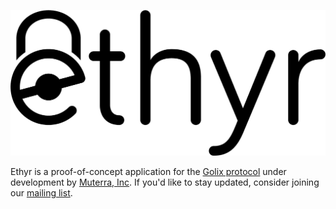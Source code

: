![Logo](rasters/logo-full.png)

Ethyr is a proof-of-concept application for the [Golix protocol](https://github.com/Muterra/doc-golix) under development by [Muterra, Inc](https://www.muterra.io). If you'd like to stay updated, consider joining our [mailing list](https://www.ethyr.net/mailing-signup.html).

